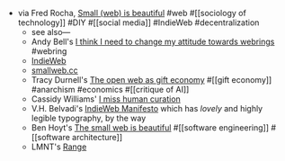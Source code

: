 - via Fred Rocha, [Small (web) is beautiful](https://fredrocha.net/2025/05/21/small-web-is-beautiful/) #web #[[sociology of technology]] #DIY #[[social media]] #IndieWeb #decentralization
	- see also—
	- Andy Bell's [I think I need to change my attitude towards webrings](https://bell.bz/i-think-i-need-to-change-my-attitude-towards-webrings/) #webring
	- [IndieWeb](https://indieweb.org/)
	- [smallweb.cc](https://smallweb.cc/)
	- Tracy Durnell's [The open web as gift economy](https://tracydurnell.com/2025/01/27/the-open-web-as-gift-economy-part-4/) #[[gift economy]] #anarchism #economics #[[critique of AI]]
	- Cassidy Williams' [I miss human curation](https://cassidoo.co/post/human-curation/)
	- V.H. Belvadi's [IndieWeb Manifesto](https://vhbelvadi.com/indieweb) which has *lovely* and highly legible typography, by the way
	- Ben Hoyt's [The small web is beautiful](https://benhoyt.com/writings/the-small-web-is-beautiful/) #[[software engineering]] #[[software architecture]]
	- LMNT's [Range](https://lmnt.me/blog/range.html)